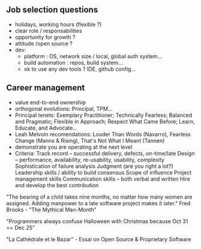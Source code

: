 ## Job selection questions
- holidays, working hours (flexible ?)
- clear role / responsabilities
- opportunity for growth ?
- attitude /open source ?
- dev:
    - platform : OS, network size / local, global auth system...
    - build automation : repos, build system...
    - ok to use any dev tools ? IDE, github config...

## Career management
- value end-to-end ownership
- orthogonal evolutions: Principal, TPM...
- Principal tenets: Exemplary Practitioner; Technically Fearless; Balanced and Pragmatic; Flexible in Approach; Respect What Came Before; Learn, Educate, and Advocate...
- Leah Melvoin recomendations: Louder Than Words (Navarro), Fearless Change (Manns & Rising), That's Not What I Meant (Tannen)
- demonstrate you are operating at the next level
- Criteria: 
    Track record – successful delivery, defects, on-time/late
    Design – performance, availability, re-usability, usability, complexity
    Sophistication of failure analysis
    Judgment (are you right a lot?)
    Leadership skills / ability to build consensus
    Scope of influence
    Project management skills
    Communication skills – both verbal and written
    Hire and develop the best contribution

"The bearing of a child takes nine months, no matter how many women are assigned. Adding manpower to a late software project makes it later." Fred Brooks - "The Mythical Man-Month"

"Programmers always confuse Halloween with Christmas because Oct 31 == Dec 25"

"La Cathédrale et le Bazar" - Essai on Open Source & Proprietary Software
